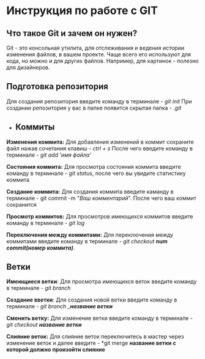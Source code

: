 # Инструкция по работе с GIT
## Что такое Git и зачем он нужен?
Git - это консольная утилита, для отслеживания и ведения истории изменения файлов, в вашем проекте. Чаще всего его используют для кода, но можно и для других файлов. Например, для картинок - полезно для дизайнеров.

## Подготовка репозитория
Для создания репозитория введите команду в терминале - *git init* 
При создании репозитория у вас в папке появится скрытая папка - *.git*

* ## Коммиты
 __Изменения коммита:__ Для добавления изменений в коммит сохраните файл нажав сочетания клавиш - *ctrl + s*
После чего введите команду в терминале - *git add 'имя файла'*

__Состояния коммита:__ Для просмотра состояния коммита введите команду в терминале - *git status*, после чего вы увидите статистику коммита

__Создание коммита:__ Для создания коммита введите каманду в терминале - git commit -m "*Ваш комментарий*". После чего ваш коммит сохранится

__Просмотр коммитов:__ Для просмотров имеющихся коммитов введите команду в терминале - *git log*

__Переключения между коммитами:__ Для переключения между коммитами введите команду в терминале - *git checkout __num commit(номер коммита)__*. 

## Ветки
__Имеющиеся ветки__: Для просмотра имеющихся веток введите команду в терминале - *git branch*

__Создание вветки__: Для создания новой ветки введите команду в терминале - *git branch ___название ветки__*

__Сменить ветку:__ Для изменение ветки введите команду в терминале - *git checkout __название ветки__*

__Слияние веток:__ Для слияние веток переключитесь в мастер через изменение веток и далее введите - *git merge __название ветки с которой должно произойти слияние__
